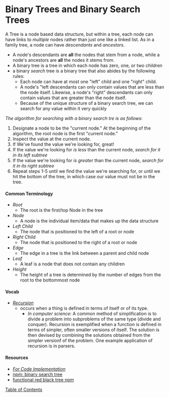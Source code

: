 # Binary Trees and Binary Search Trees

A Tree is a node based data structure, but within a tree, each node can have links to _multiple_ nodes rather than just one like a linked list.
As in a family tree, a node can have _descendants_ and _ancestors_.

- A node's descendants are **all** the nodes that stem from a node, while a node's ancestors are **all** the nodes it stems from.
- A binary tree is a tree in which each node has zero, one, or two children
- a binary _search_ tree is a binary tree that also abides by the following rules:
  - Each node can have at most one "left" child and one "right" child.
  - A node's "left descendants can only contain values that are less than the node itself. Likewise, a node's "right" descendants can only contain values that are greater than the node itself.
  - Because of the unique structure of a binary search tree, we can search for any value within it very quickly

_The algorithm for searching with a binary search tre is as follows:_

1. Designate a node to be the "current node." At the beginning of the algorithm, the root node is the first "current node."
2. Inspect the value at the current node.
3. If We've found the value we're looking for, great!
4. If the value we're looking for _is less_ than the current node, _search for it in its left subtree_
5. If the value we're looking for _is greater_ than the current node, _search for it in its right subtree_
6. Repeat steps 1-5 until we find the value we're searching for, or until we hit the bottom of the tree, in which case our value must not be in the tree.

#### Common Terminology

- _Root_
  - The root is the first/top Node in the tree
- _Node_
  - A node is the individual item/data that makes up the data structure
- _Left Child_
  - The node that is positioned to the left of a root or node
- _Right Child_
  - The node that is positioned to the right of a root or node
- _Edge_
  - The edge in a tree is the link between a parent and child node
- _Leaf_
  - A leaf is a node that does not contain any children
- _Height_
  - The height of a tree is determined by the number of edges from the root to the bottommost node

#### Vocab

- [_Recursion_](https://en.wikipedia.org/wiki/Recursion)
  - occurs when a thing is defined in terms of itself or of its type.
    - _In computer science:_ A common method of simplification is to divide a problem into subproblems of the same type (divide and conquer). Recursion is exemplified when a function is defined in terms of simpler, often smaller versions of itself. The solution is then devised by combining the solutions obtained from the simpler versionf of the problem. One example application of recursion is in parsers.

#### Resources

- [_For Code Implementation_](https://www.geeksforgeeks.org/implementation-binary-search-tree-javascript/)
- [npm: binary search tree](https://www.npmjs.com/search?q=binary%20search%20tree)
- [functional red black tree npm](https://www.npmjs.com/package/functional-red-black-tree)

[Table of Contents](../README.md)
